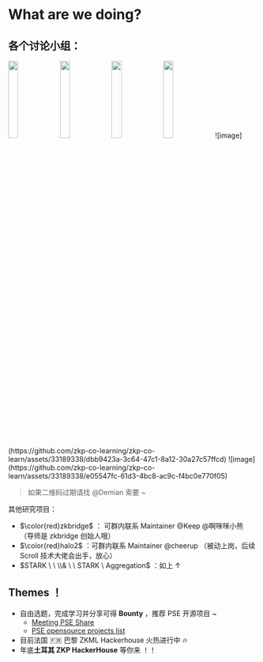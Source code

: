 # What are we doing?

## 各个讨论小组：

<p float="left">
  <img src="https://github.com/zkp-co-learning/zkp-co-learn/assets/33189338/0e5ec85f-fd7e-4ce3-a579-d86c20b763aa" width="20%" />
  <img src="https://github.com/zkp-co-learning/zkp-co-learn/assets/33189338/230f2aa6-b5bf-4f39-ac70-0d6cb64a140e" width="20%" /> 
  <img src="https://github.com/zkp-co-learning/zkp-co-learn/assets/33189338/e0ae9d92-eed9-46dd-822d-816bdf59c24b" width="20%" />
  <img src="https://github.com/zkp-co-learning/zkp-co-learn/assets/33189338/ca5679f4-e607-4d33-9bd2-762f089967cd"  width="20%" />
  ![image](https://github.com/zkp-co-learning/zkp-co-learn/assets/33189338/dbb9423a-3c64-47c1-8a12-30a27c57ffcd)
  ![image](https://github.com/zkp-co-learning/zkp-co-learn/assets/33189338/e05547fc-61d3-4bc8-ac9c-f4bc0e770f05)



</p>

> 如果二维码过期请找 @Demian 索要 ~

其他研究项目：

- $\color{red}zkbridge$ ： 可群内联系 Maintainer @Keep @啊咪咪小熊 （导师是 zkbridge 创始人哦）
- $\color{red}halo2$ ：可群内联系 Maintainer @cheerup （被动上岗，后续 Scroll 技术大佬会出手，放心）
- $STARK \ \  \\&  \ \ STARK \  Aggregation$ ：如上 ↑ 


## Themes ！
- 自由选题，完成学习并分享可得 **Bounty** ，推荐 PSE 开源项目 ~
  -  [Meeting PSE Share](https://docs.google.com/presentation/d/1zXAsGyyq_DZ2WdGjCow3cP0TVhTxkfRaa3q3Rz6z4U4/edit#slide=id.g2570e73eb0a_0_0)
  -  [PSE opensource projects list](https://www.appliedzkp.org/projects)
- 目前法国 🇫🇷 巴黎 ZKML Hackerhouse 火热进行中 🔥
- 年底**土耳其 ZKP HackerHouse** 等你来 ！！

